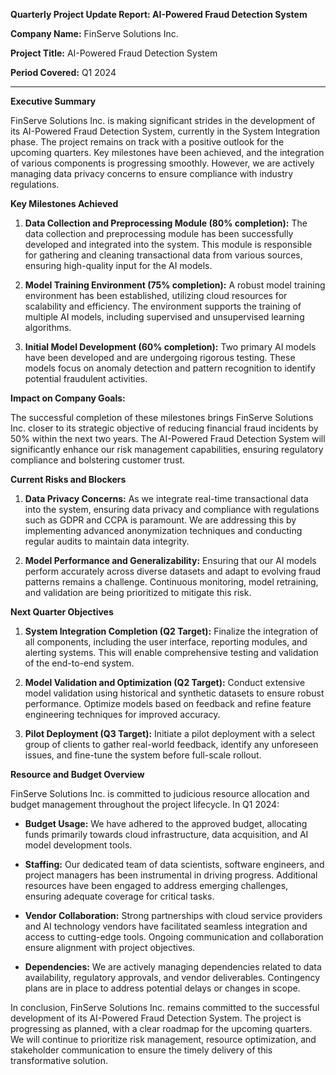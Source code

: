 **Quarterly Project Update Report: AI-Powered Fraud Detection System**

**Company Name:** FinServe Solutions Inc.

**Project Title:** AI-Powered Fraud Detection System

**Period Covered:** Q1 2024

---

**Executive Summary**

FinServe Solutions Inc. is making significant strides in the development of its AI-Powered Fraud Detection System, currently in the System Integration phase. The project remains on track with a positive outlook for the upcoming quarters. Key milestones have been achieved, and the integration of various components is progressing smoothly. However, we are actively managing data privacy concerns to ensure compliance with industry regulations.

**Key Milestones Achieved**

1. **Data Collection and Preprocessing Module (80% completion):** The data collection and preprocessing module has been successfully developed and integrated into the system. This module is responsible for gathering and cleaning transactional data from various sources, ensuring high-quality input for the AI models.

2. **Model Training Environment (75% completion):** A robust model training environment has been established, utilizing cloud resources for scalability and efficiency. The environment supports the training of multiple AI models, including supervised and unsupervised learning algorithms.

3. **Initial Model Development (60% completion):** Two primary AI models have been developed and are undergoing rigorous testing. These models focus on anomaly detection and pattern recognition to identify potential fraudulent activities.

**Impact on Company Goals:**

The successful completion of these milestones brings FinServe Solutions Inc. closer to its strategic objective of reducing financial fraud incidents by 50% within the next two years. The AI-Powered Fraud Detection System will significantly enhance our risk management capabilities, ensuring regulatory compliance and bolstering customer trust.

**Current Risks and Blockers**

1. **Data Privacy Concerns:** As we integrate real-time transactional data into the system, ensuring data privacy and compliance with regulations such as GDPR and CCPA is paramount. We are addressing this by implementing advanced anonymization techniques and conducting regular audits to maintain data integrity.

2. **Model Performance and Generalizability:** Ensuring that our AI models perform accurately across diverse datasets and adapt to evolving fraud patterns remains a challenge. Continuous monitoring, model retraining, and validation are being prioritized to mitigate this risk.

**Next Quarter Objectives**

1. **System Integration Completion (Q2 Target):** Finalize the integration of all components, including the user interface, reporting modules, and alerting systems. This will enable comprehensive testing and validation of the end-to-end system.

2. **Model Validation and Optimization (Q2 Target):** Conduct extensive model validation using historical and synthetic datasets to ensure robust performance. Optimize models based on feedback and refine feature engineering techniques for improved accuracy.

3. **Pilot Deployment (Q3 Target):** Initiate a pilot deployment with a select group of clients to gather real-world feedback, identify any unforeseen issues, and fine-tune the system before full-scale rollout.

**Resource and Budget Overview**

FinServe Solutions Inc. is committed to judicious resource allocation and budget management throughout the project lifecycle. In Q1 2024:

- **Budget Usage:** We have adhered to the approved budget, allocating funds primarily towards cloud infrastructure, data acquisition, and AI model development tools.

- **Staffing:** Our dedicated team of data scientists, software engineers, and project managers has been instrumental in driving progress. Additional resources have been engaged to address emerging challenges, ensuring adequate coverage for critical tasks.

- **Vendor Collaboration:** Strong partnerships with cloud service providers and AI technology vendors have facilitated seamless integration and access to cutting-edge tools. Ongoing communication and collaboration ensure alignment with project objectives.

- **Dependencies:** We are actively managing dependencies related to data availability, regulatory approvals, and vendor deliverables. Contingency plans are in place to address potential delays or changes in scope.

In conclusion, FinServe Solutions Inc. remains committed to the successful development of its AI-Powered Fraud Detection System. The project is progressing as planned, with a clear roadmap for the upcoming quarters. We will continue to prioritize risk management, resource optimization, and stakeholder communication to ensure the timely delivery of this transformative solution.